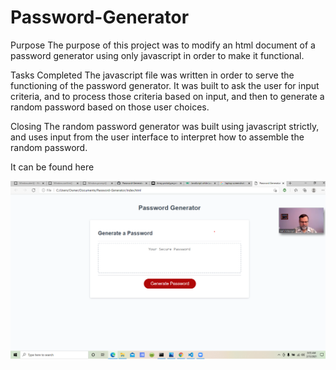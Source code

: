 # Password-Generator

Purpose
The purpose of this project was to modify an html document 
of a password generator using only javascript in order to
make it functional.

Tasks Completed
The javascript file was written in order to serve the functioning of the
password generator. It was built to ask the user for input criteria, and 
to process those criteria based on input, and then to generate a random 
password based on those user choices.


Closing
The random password generator was built using javascript strictly, and 
uses input from the user interface to interpret how to assemble the 
random password.



It can be found here

<a href="">


<img src="Screenshot.png">